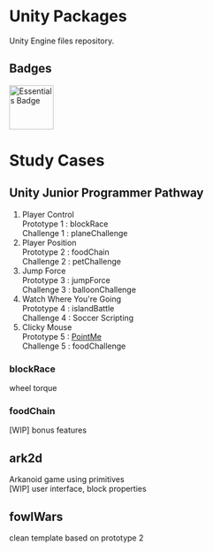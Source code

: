 
# Unity Packages

Unity Engine files repository.

## Badges

<img src="https://images.youracclaim.com/images/ebea4a14-2685-4e01-ac66-9bc88e0b26c0/00-Unity_Essentials-Pathway_Badge.png" alt="Essentials Badge" width="80"/>

# Study Cases

## Unity Junior Programmer Pathway

1. Player Control<br>
Prototype 1 : blockRace<br>
Challenge 1 : planeChallenge
1. Player Position<br>
Prototype 2 : foodChain<br>
Challenge 2 : petChallenge<br>
1. Jump Force<br>
Prototype 3 : jumpForce<br>
Challenge 3 : balloonChallenge
1. Watch Where You're Going<br>
Prototype 4 : islandBattle<br>
Challenge 4 : Soccer Scripting
1. Clicky Mouse<br>
Prototype 5 : [PointMe](https://play.unity.com/mg/other/point-me)<br>
Challenge 5 : foodChallenge

### blockRace

wheel torque

### foodChain

[WIP] bonus features

## ark2d

Arkanoid game using primitives<br>
[WIP] user interface, block properties

## fowlWars

clean template based on prototype 2




